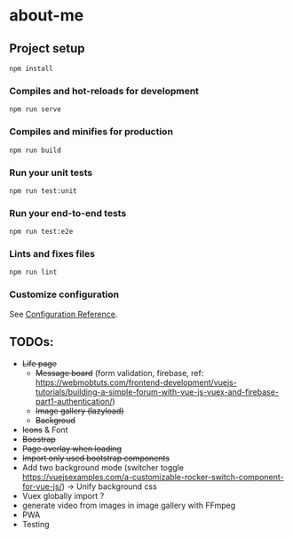# about-me

## Project setup
```
npm install
```

### Compiles and hot-reloads for development
```
npm run serve
```

### Compiles and minifies for production
```
npm run build
```

### Run your unit tests
```
npm run test:unit
```

### Run your end-to-end tests
```
npm run test:e2e
```

### Lints and fixes files
```
npm run lint
```

### Customize configuration
See [Configuration Reference](https://cli.vuejs.org/config/).

## TODOs:
* ~~Life page~~
  * ~~Message board~~ (form validation, firebase, ref: https://webmobtuts.com/frontend-development/vuejs-tutorials/building-a-simple-forum-with-vue-js-vuex-and-firebase-part1-authentication/)
  * ~~Image gallery (lazyload)~~
  * ~~Backgroud~~
* ~~Icons~~ & Font
* ~~Boostrap~~
* ~~Page overlay when loading~~
* ~~Import only used bootstrap components~~
* Add two background mode (switcher toggle https://vuejsexamples.com/a-customizable-rocker-switch-component-for-vue-js/) -> Unify background css
* Vuex globally import ?
* generate video from images in image gallery with FFmpeg
* PWA
* Testing